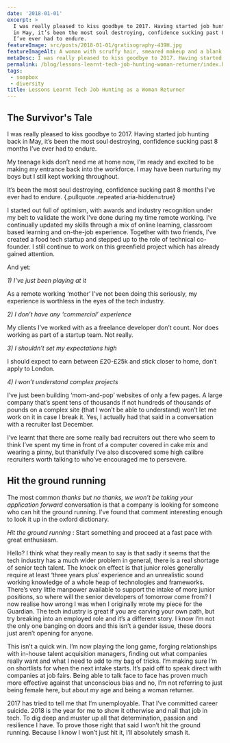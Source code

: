 ```yaml
---
date: '2018-01-01'
excerpt: >
  I was really pleased to kiss goodbye to 2017. Having started job hunting back
  in May, it’s been the most soul destroying, confidence sucking past 8 months
  I’ve ever had to endure.
featureImage: src/posts/2018-01-01/gratisography-439H.jpg
featureImageAlt: A woman with scruffy hair, smeared makeup and a blank stare sitting in front of a typewriter on the floor. She's sipping a whiskey, surrounded by screwed up sheets of paper.
metaDesc: I was really pleased to kiss goodbye to 2017. Having started job hunting back in May, it’s been the most soul destroying, confidence sucking past 8 months I’ve ever had to endure.
permalink: /blog/lessons-learnt-tech-job-hunting-woman-returner/index.html
tags:
 - soapbox
 - diversity
title: Lessons Learnt Tech Job Hunting as a Woman Returner
---
```


## The Survivor's Tale

I was really pleased to kiss goodbye to 2017. Having started job hunting back in May, it’s been the most soul destroying, confidence sucking past 8 months I’ve ever had to endure.

My teenage kids don’t need me at home now, I’m ready and excited to be making my entrance back into the workforce. I may have been nurturing my boys but I still kept working throughout.

It’s been the most soul destroying, confidence sucking past 8 months I’ve ever had to endure. {.pullquote .repeated aria-hidden=true}

I started out full of optimism, with awards and industry recognition under my belt to validate the work I’ve done during my time remote working. I’ve continually updated my skills through a mix of online learning, classroom based learning and on-the-job experience. Together with two friends, I’ve created a food tech startup and stepped up to the role of technical co-founder. I still continue to work on this greenfield project which has already gained attention.

And yet:

_1) I’ve just been playing at it_

As a remote working ‘mother’ I’ve not been doing this seriously, my experience is worthless in the eyes of the tech industry.

_2) I don’t have any ‘commercial’ experience_

My clients I’ve worked with as a freelance developer don’t count. Nor does working as part of a startup team. Not really.

_3) I shouldn’t set my expectations high_

I should expect to earn between £20-£25k and stick closer to home, don’t apply to London.

_4) I won’t understand complex projects_

I’ve just been building ‘mom-and-pop’ websites of only a few pages. A large company that’s spent tens of thousands if not hundreds of thousands of pounds on a complex site (that I won’t be able to understand) won’t let me work on it in case I break it. Yes, I actually had that said in a conversation with a recruiter last December.

I’ve learnt that there are some really bad recruiters out there who seem to think I’ve spent my time in front of a computer covered in cake mix and wearing a pinny, but thankfully I’ve also discovered some high calibre recruiters worth talking to who’ve encouraged me to persevere.

## Hit the ground running

The most common _thanks but no thanks, we won’t be taking your application forward_ conversation is that a company is looking for someone who can hit the ground running. I’ve found that comment interesting enough to look it up in the oxford dictionary.

<dfn>Hit the ground running</dfn>
: Start something and proceed at a fast pace with great enthusiasm.

Hello? I think what they really mean to say is that sadly it seems that the tech industry has a much wider problem in general, there is a real shortage of senior tech talent. The knock on effect is that junior roles generally require at least ‘three years plus’ experience and an unrealistic sound working knowledge of a whole heap of technologies and frameworks. There’s very little manpower available to support the intake of more junior positions, so where will the senior developers of tomorrow come from? I now realise how wrong I was when I originally wrote my piece for the Guardian. The tech industry is great if you are carving your own path, but try breaking into an employed role and it’s a different story. I know I’m not the only one banging on doors and this isn’t a gender issue, these doors just aren’t opening for anyone.

This isn’t a quick win. I’m now playing the long game, forging relationships with in-house talent acquisition managers, finding out what companies really want and what I need to add to my bag of tricks. I’m making sure I’m on shortlists for when the next intake starts. It’s paid off to speak direct with companies at job fairs. Being able to talk face to face has proven much more effective against that unconscious bias and no, I’m not referring to just being female here, but about my age and being a woman returner.

2017 has tried to tell me that I’m unemployable. That I’ve committed career suicide. 2018 is the year for me to show it otherwise and nail that job in tech. To dig deep and muster up all that determination, passion and resilience I have. To prove those right that said I won’t hit the ground running. Because I know I won’t just hit it, I’ll absolutely smash it.
